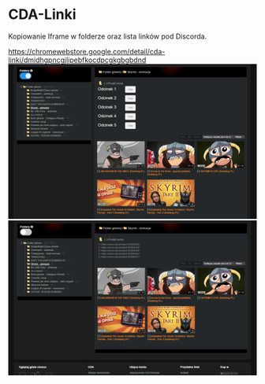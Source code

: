 # CDA-Linki
Kopiowanie Iframe w folderze oraz lista linków pod Discorda.

<https://chromewebstore.google.com/detail/cda-linki/dmidhgpncgjlipebfkocdpcgkgbgbdnd>
![](https://raw.githubusercontent.com/zbirow/zbirow.github.io/main/cda1.png)
![](https://raw.githubusercontent.com/zbirow/zbirow.github.io/main/cda2.png)
